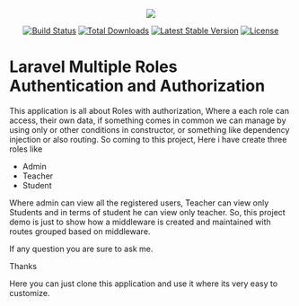 <p align="center"><img src="https://laravel.com/assets/img/components/logo-laravel.svg"></p>

<p align="center">
<a href="https://travis-ci.org/laravel/framework"><img src="https://travis-ci.org/laravel/framework.svg" alt="Build Status"></a>
<a href="https://packagist.org/packages/laravel/framework"><img src="https://poser.pugx.org/laravel/framework/d/total.svg" alt="Total Downloads"></a>
<a href="https://packagist.org/packages/laravel/framework"><img src="https://poser.pugx.org/laravel/framework/v/stable.svg" alt="Latest Stable Version"></a>
<a href="https://packagist.org/packages/laravel/framework"><img src="https://poser.pugx.org/laravel/framework/license.svg" alt="License"></a>
</p>
<h1>Laravel Multiple Roles Authentication and Authorization</h1>
<p>This application is all about Roles with authorization, Where a each role can access, their own data, if something comes in common we can manage by using only or other conditions in constructor, or something like dependency injection or also routing. So coming to this project, Here i have create three roles like 
    <ul>
        <li>Admin</li>
        <li>Teacher</li>
        <li>Student</li>
    </ul>
</p>
<p>Where admin can view all the registered users, Teacher can view only Students and in terms of student he can view only teacher. So, this project demo is just to show how a middleware is created and maintained with routes grouped based on middleware.</p>
<p>If any question you are sure to ask me.</p>
<p>Thanks</p>
<p>Here you can just clone this application and use it where its very easy to customize.</p>
